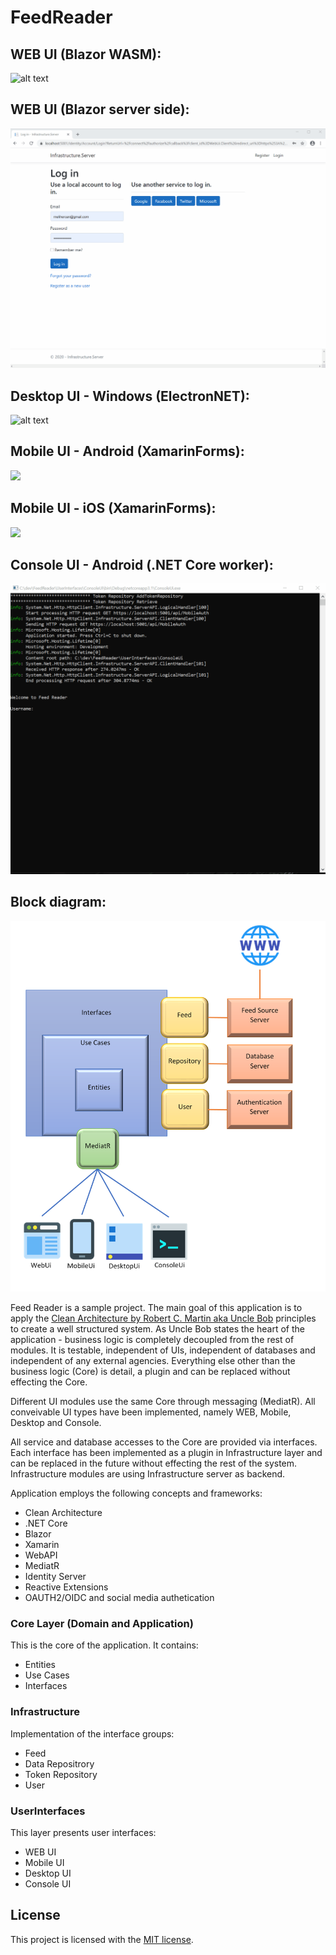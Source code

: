 # FeedReader
## WEB UI (Blazor WASM): 
![alt text](https://github.com/melihercan/FeedReader/blob/master/doc/BlazorWasm.gif)

## WEB UI (Blazor server side): 
![alt text](https://github.com/melihercan/FeedReader/blob/master/doc/BlazorServerSide.gif)

## Desktop UI - Windows (ElectronNET):
![alt text](https://github.com/melihercan/FeedReader/blob/master/doc/DesktopWindows.gif)

## Mobile UI - Android (XamarinForms):
<img src=https://github.com/melihercan/FeedReader/blob/master/doc/Android.gif height="800">

## Mobile UI - iOS (XamarinForms):
<img src=https://github.com/melihercan/FeedReader/blob/master/doc/iOS.gif height="800">

## Console UI - Android (.NET Core worker):
![alt text](https://github.com/melihercan/FeedReader/blob/master/doc/Console.gif)

## Block diagram:
![alt text](https://github.com/melihercan/FeedReader/blob/master/doc/FeedReader.png)


Feed Reader is a sample project. The main goal of this application is to apply the [Clean Architecture by Robert C. Martin aka Uncle Bob](https://blog.cleancoder.com/uncle-bob/2012/08/13/the-clean-architecture.html) principles to create a well structured system. As Uncle Bob states the heart of the application - business logic is completely decoupled from the rest of modules. It is testable, independent of UIs, independent of databases and independent of any external agencies. Everything else other than the business logic (Core) is detail, a plugin and can be replaced without effecting the Core.

Different UI modules use the same Core through messaging (MediatR). All conveivable UI types have been implemented, namely WEB, Mobile, Desktop and Console. 

All service and database accesses to the Core are provided via interfaces. Each interface has been implemented as a plugin in Infrastructure layer and can be replaced in the future without effecting the rest of the system. Infrastructure modules are using Infrastructure server as backend.

Application employs the following concepts and frameworks:
- Clean Architecture
- .NET Core
- Blazor
- Xamarin
- WebAPI
- MediatR
- Identity Server
- Reactive Extensions
- OAUTH2/OIDC and social media authetication

### Core Layer (Domain and Application)

This is the core of the application. It contains:
- Entities
- Use Cases
- Interfaces

### Infrastructure

Implementation of the interface groups:
- Feed
- Data Repositrory
- Token Repository
- User

### UserInterfaces

This layer presents user interfaces:
- WEB UI
- Mobile UI
- Desktop UI
- Console UI

## License

This project is licensed with the [MIT license](LICENSE).
